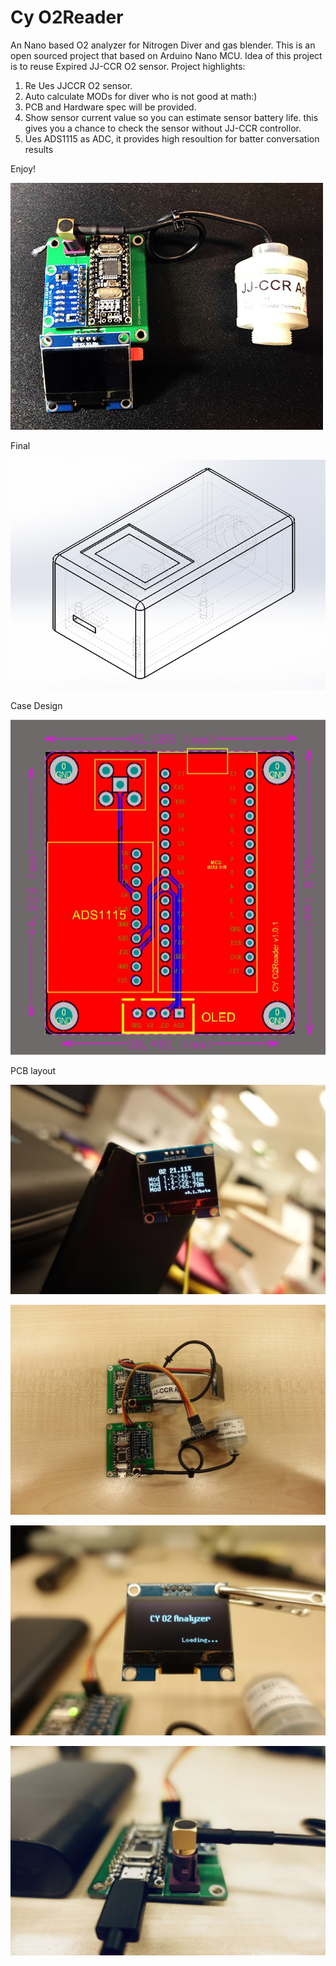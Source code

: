 # Cy O2Reader
An Nano based O2 analyzer for Nitrogen Diver and gas blender.
This is an open sourced project that based on Arduino Nano MCU.
Idea of this project is to reuse Expired JJ-CCR O2 sensor.
Project highlights:
  1. Re Ues JJCCR O2 sensor.
  2. Auto calculate MODs for diver who is not good at math:)
  3. PCB and Hardware spec will be provided.
  4. Show sensor current value so you can estimate sensor battery life. this gives you a chance to check the sensor without JJ-CCR controllor. 
  5. Ues ADS1115 as ADC, it provides high resoultion for batter conversation results
  
Enjoy!

![](https://raw.githubusercontent.com/mscy/O2Reader/master/final.jpg)

Final

![](https://raw.githubusercontent.com/mscy/O2Reader/master/casing.png)

Case Design

![](https://github.com/mscy/O2Reader/blob/master/PCBLayout.jpg?raw=true)

PCB layout

![](https://github.com/mscy/O2Reader/blob/master/1.jpg)

![](https://github.com/mscy/O2Reader/blob/master/2.jpg)

![](https://github.com/mscy/O2Reader/blob/master/3.jpg)

![](https://github.com/mscy/O2Reader/blob/master/4.jpg)
